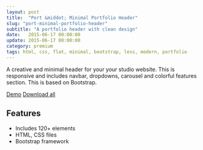 ```yaml
---
layout: post
title:  "Port &middot; Minimal Portfolio Header"
slug: "port-minimal-portfolio-header"
subtitle: "A portfolio header with clean design"
date:   2015-06-17 00:00:00
update: 2015-06-17 00:00:00
category: premium
tags: html, css, flat, minimal, bootstrap, less, modern, portfolio
---
```

A creative and minimal header for your your studio website. This is responsive and includes navbar, dropdowns, carousel and colorful features section. This is based on Bootstrap.

<a class="btn btn-post btn-demo btn-block" href="{{ site.url }}/products/{{ page.slug }}/demo">Demo</a>
<a class="btn btn-post btn-download-all btn-block" href="https://gum.co/eesential-ui" target="_blank">Download all</a>

## Features

+ Includes 120+ elements
+ HTML, CSS files
+ Bootstrap framework

